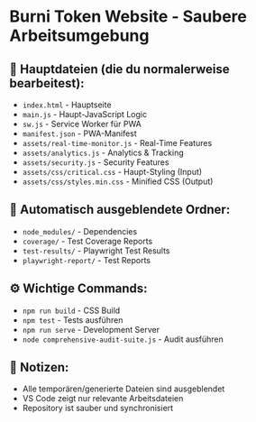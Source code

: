 # Burni Token Website - Saubere Arbeitsumgebung

## 📁 Hauptdateien (die du normalerweise bearbeitest):
- `index.html` - Hauptseite
- `main.js` - Haupt-JavaScript Logic
- `sw.js` - Service Worker für PWA
- `manifest.json` - PWA-Manifest
- `assets/real-time-monitor.js` - Real-Time Features
- `assets/analytics.js` - Analytics & Tracking
- `assets/security.js` - Security Features
- `assets/css/critical.css` - Haupt-Styling (Input)
- `assets/css/styles.min.css` - Minified CSS (Output)

## 🚫 Automatisch ausgeblendete Ordner:
- `node_modules/` - Dependencies
- `coverage/` - Test Coverage Reports
- `test-results/` - Playwright Test Results
- `playwright-report/` - Test Reports

## ⚙️ Wichtige Commands:
- `npm run build` - CSS Build
- `npm test` - Tests ausführen
- `npm run serve` - Development Server
- `node comprehensive-audit-suite.js` - Audit ausführen

## 📝 Notizen:
- Alle temporären/generierte Dateien sind ausgeblendet
- VS Code zeigt nur relevante Arbeitsdateien
- Repository ist sauber und synchronisiert
